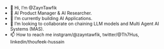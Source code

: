 - 👋 Hi, I’m @ZaynTawfik
- 👀 AI Product Manager & AI Researcher.
- 🌱 I’m currently building AI Applications.
- 💞️ I’m looking to collaborate on chaining LLM models and Multi Agent AI Systems (MAS).
- 📫 How to reach me instgram/@zayntawfik, twitter/@Th7Hus, linkedin/thoufeek-hussain

<!---
ZaynTawfik/ZaynTawfik is a ✨ special ✨ repository because its `README.md` (this file) appears on your GitHub profile.
You can click the Preview link to take a look at your changes.
--->
